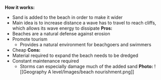 **How it works:**
- Sand is added to the beach in order to make it wider
- Main idea is to increase distance a wave has to travel to reach cliffs, which allows its wave energy to dissipate
**Pros:**
- Beaches are a natural defense against erosion
- Promote tourism
	- Provides a natural environment for beachgoers and swimmers
- Cheap
**Cons:**
- Material required to expand the beach needs to be dredged
- Constant maintenance required
	- Storms can especially damage much of the added sand
**Photo:**
![[Geography A level/Images/beach nourishment.png]]